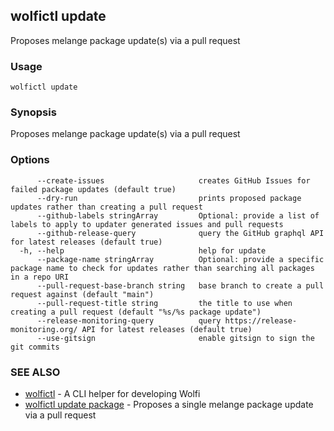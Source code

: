 ## wolfictl update

Proposes melange package update(s) via a pull request

### Usage

```
wolfictl update
```

### Synopsis

Proposes melange package update(s) via a pull request

### Options

```
      --create-issues                     creates GitHub Issues for failed package updates (default true)
      --dry-run                           prints proposed package updates rather than creating a pull request
      --github-labels stringArray         Optional: provide a list of labels to apply to updater generated issues and pull requests
      --github-release-query              query the GitHub graphql API for latest releases (default true)
  -h, --help                              help for update
      --package-name stringArray          Optional: provide a specific package name to check for updates rather than searching all packages in a repo URI
      --pull-request-base-branch string   base branch to create a pull request against (default "main")
      --pull-request-title string         the title to use when creating a pull request (default "%s/%s package update")
      --release-monitoring-query          query https://release-monitoring.org/ API for latest releases (default true)
      --use-gitsign                       enable gitsign to sign the git commits
```

### SEE ALSO

* [wolfictl](wolfictl.md)	 - A CLI helper for developing Wolfi
* [wolfictl update package](wolfictl_update_package.md)	 - Proposes a single melange package update via a pull request

